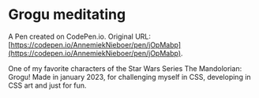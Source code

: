 # Grogu meditating

A Pen created on CodePen.io. Original URL: [https://codepen.io/AnnemiekNieboer/pen/jOpMabp](https://codepen.io/AnnemiekNieboer/pen/jOpMabp).

One of my favorite characters of the Star Wars Series The Mandolorian: Grogu! Made in january 2023, for challenging myself in CSS, developing in CSS art and just for fun. 
